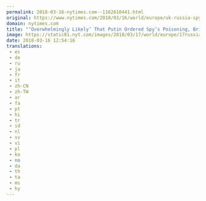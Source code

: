 ```yaml
---
permalink: 2018-03-16-nytimes.com--1162610441.html
original: https://www.nytimes.com/2018/03/16/world/europe/uk-russia-spy-putin-johnson.html?partner=rss&amp;emc=rss
domain: nytimes.com
title: "‘Overwhelmingly Likely’ That Putin Ordered Spy’s Poisoning, Britain Says"
image: https://static01.nyt.com/images/2018/03/17/world/europe/17russiaspy/17russiaspy-mediumThreeByTwo440.jpg
date: 2018-03-16 12:54:16
translations: 
 - es
 - de
 - ru
 - ja
 - fr
 - it
 - zh-CN
 - zh-TW
 - ar
 - fa
 - pt
 - hi
 - tr
 - id
 - nl
 - sv
 - vi
 - pl
 - ko
 - no
 - da
 - th
 - ta
 - ms
 - hy
---
```


